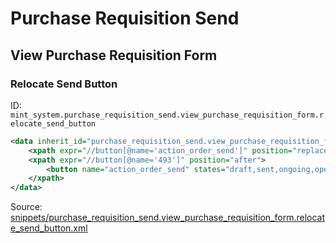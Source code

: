 # Purchase Requisition Send

## View Purchase Requisition Form

### Relocate Send Button

ID: `mint_system.purchase_requisition_send.view_purchase_requisition_form.relocate_send_button`

```xml
<data inherit_id="purchase_requisition_send.view_purchase_requisition_form" priority="50">
    <xpath expr="//button[@name='action_order_send']" position="replace"/>
    <xpath expr="//button[@name='493']" position="after">
        <button name="action_order_send" states="draft,sent,ongoing,open" string="Send by Email" type="object" class="btn-primary"/>
    </xpath>
</data>

```
Source: [snippets/purchase_requisition_send.view_purchase_requisition_form.relocate_send_button.xml](https://github.com/Mint-System/Odoo-Build/tree/main/snippets/purchase_requisition_send.view_purchase_requisition_form.relocate_send_button.xml)

